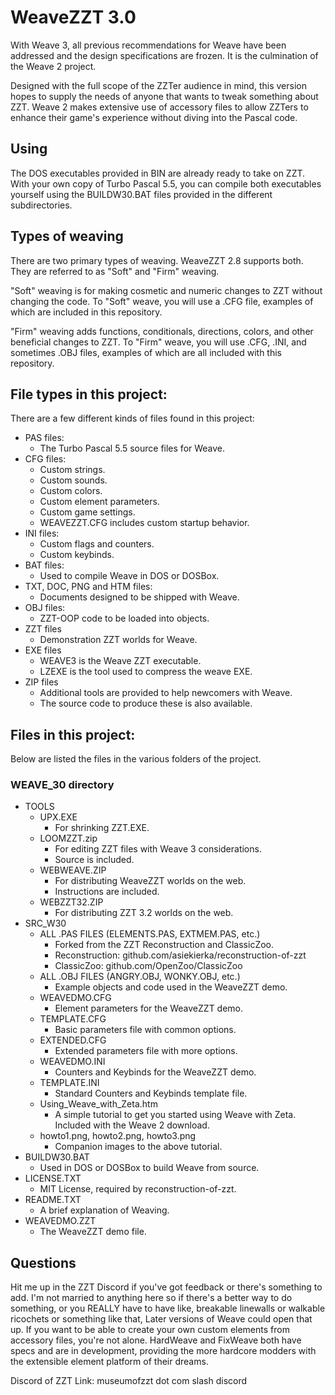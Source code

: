 # WeaveZZT 3.0

With Weave 3, all previous recommendations for Weave have been addressed and the design specifications are frozen. It is the culmination of the Weave 2 project.

Designed with the full scope of the ZZTer audience in mind, this version hopes to supply the needs of anyone that wants to tweak something about ZZT. Weave 2 makes extensive use of accessory files to allow ZZTers to enhance their game's experience without diving into the Pascal code.

## Using

The DOS executables provided in BIN are already ready to take on ZZT. With your own copy of Turbo Pascal 5.5, you can compile both executables yourself using the BUILDW30.BAT files provided in the different subdirectories.

## Types of weaving

There are two primary types of weaving. WeaveZZT 2.8 supports both.  They are referred to as "Soft" and "Firm" weaving.

"Soft" weaving is for making cosmetic and numeric changes to ZZT without changing the code. To "Soft" weave, you will use a .CFG file, examples of which are included in this repository.

"Firm" weaving adds functions, conditionals, directions, colors, and other beneficial changes to ZZT. To "Firm" weave, you will use .CFG, .INI, and sometimes .OBJ files, examples of which are all included with this repository.

## File types in this project:

There are a few different kinds of files found in this project:

* PAS files:
    * The Turbo Pascal 5.5 source files for Weave.
* CFG files:
    * Custom strings.
    * Custom sounds.
    * Custom colors.
    * Custom element parameters.
    * Custom game settings.
    * WEAVEZZT.CFG includes custom startup behavior.
* INI files:
    * Custom flags and counters.
    * Custom keybinds.
* BAT files:
    * Used to compile Weave in DOS or DOSBox.
* TXT, DOC, PNG and HTM files:
    * Documents designed to be shipped with Weave.
* OBJ files:
    * ZZT-OOP code to be loaded into objects.
* ZZT files
    * Demonstration ZZT worlds for Weave.
* EXE files
    * WEAVE3 is the Weave ZZT executable.
    * LZEXE is the tool used to compress the weave EXE.
* ZIP files
    * Additional tools are provided to help newcomers with Weave.
    * The source code to produce these is also available.

## Files in this project:

Below are listed the files in the various folders of the project.

### WEAVE_30 directory

* TOOLS
    * UPX.EXE
        * For shrinking ZZT.EXE.
    * LOOMZZT.zip
        * For editing ZZT files with Weave 3 considerations.
        * Source is included.
    * WEBWEAVE.ZIP
        * For distributing WeaveZZT worlds on the web.
        * Instructions are included.
    * WEBZZT32.ZIP
        * For distributing ZZT 3.2 worlds on the web.
* SRC_W30
    * ALL .PAS FILES (ELEMENTS.PAS, EXTMEM.PAS, etc.)
        * Forked from the ZZT Reconstruction and ClassicZoo.
        * Reconstruction: github.com/asiekierka/reconstruction-of-zzt
        * ClassicZoo: github.com/OpenZoo/ClassicZoo
    * ALL .OBJ FILES (ANGRY.OBJ, WONKY.OBJ, etc.)
        * Example objects and code used in the WeaveZZT demo.
    * WEAVEDMO.CFG
        * Element parameters for the WeaveZZT demo.
    * TEMPLATE.CFG
        * Basic parameters file with common options.
    * EXTENDED.CFG
        * Extended parameters file with more options.
    * WEAVEDMO.INI
        * Counters and Keybinds for the WeaveZZT demo.
    * TEMPLATE.INI
        * Standard Counters and Keybinds template file.
    * Using_Weave_with_Zeta.htm
        * A simple tutorial to get you started using Weave with Zeta. Included with the Weave 2 download.
    * howto1.png, howto2.png, howto3.png
        * Companion images to the above tutorial.
* BUILDW30.BAT
    * Used in DOS or DOSBox to build Weave from source.
* LICENSE.TXT
    * MIT License, required by reconstruction-of-zzt.
* README.TXT
    * A brief explanation of Weaving.
* WEAVEDMO.ZZT
    * The WeaveZZT demo file.

## Questions

Hit me up in the ZZT Discord if you've got feedback or there's something to add. I'm not married to anything here so if there's a better way to do something, or you REALLY have to have like, breakable linewalls or walkable ricochets or something like that, Later versions of Weave could open that up. If you want to be able to create your own custom elements from accessory files, you're not alone. HardWeave and FixWeave both have specs and are in development, providing the more hardcore modders with the extensible element platform of their dreams.

Discord of ZZT Link: museumofzzt dot com slash discord